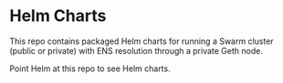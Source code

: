 # Helm Charts

This repo contains packaged Helm charts for running a Swarm cluster (public or private) with ENS resolution through a private Geth node.

Point Helm at this repo to see Helm charts.

